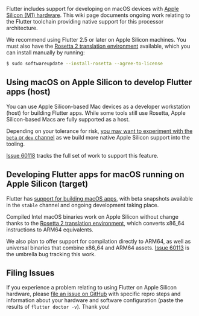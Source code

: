 Flutter includes support for developing on macOS devices with [Apple Silicon (M1) hardware](https://www.apple.com/mac/m1/). This wiki page documents ongoing work relating to the Flutter toolchain providing native support for this processor architecture.

We recommend using Flutter 2.5 or later on Apple Silicon machines. You must also have the [Rosetta 2 translation environment](https://developer.apple.com/documentation/apple_silicon/about_the_rosetta_translation_environment) available, which you can install manually by running:

```sh
$ sudo softwareupdate --install-rosetta --agree-to-license
```

## Using macOS on Apple Silicon to develop Flutter apps (host)

You can use Apple Silicon-based Mac devices as a developer workstation (host) for building Flutter apps. While some tools still use Rosetta, Apple Silicon-based Macs are fully supported as a host.

Depending on your tolerance for risk, [you may want to experiment with the `beta` or `dev` channel](https://flutter.dev/docs/development/tools/sdk/upgrading#switching-flutter-channels) as we build more native Apple Silicon support into the tooling.

[Issue 60118](https://github.com/flutter/flutter/issues/60118) tracks the full set of work to support this feature. 

## Developing Flutter apps for macOS running on Apple Silicon (target)

Flutter has [support for building macOS apps](https://flutter.dev/desktop), with beta snapshots available in the `stable` channel and ongoing development taking place.

Compiled Intel macOS binaries work on Apple Silicon without change thanks to the [Rosetta 2 translation environment](https://developer.apple.com/documentation/apple_silicon/about_the_rosetta_translation_environment), which converts x86_64 instructions to ARM64 equivalents.

We also plan to offer support for compilation directly to ARM64, as well as universal binaries that combine x86_64 and ARM64 assets. [Issue 60113](https://github.com/flutter/flutter/issues/60113) is the umbrella bug tracking this work.

## Filing Issues

If you experience a problem relating to using Flutter on Apple Silicon hardware, please [file an issue on GitHub](https://github.com/flutter/flutter/issues/new?assignees=&labels=&template=1_activation.md&title=) with specific repro steps and information about your hardware and software configuration (paste the results of `flutter doctor -v`). Thank you!